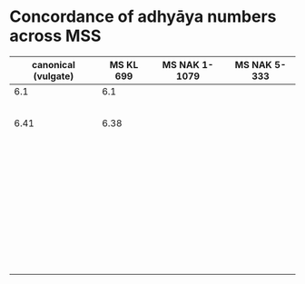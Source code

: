 # Concordance of adhyāya numbers across MSS

| canonical (vulgate) | MS KL 699 | MS NAK 1-1079 | MS NAK  5-333 |
| ------------------- | --------- | ------------- | ------------- |
| 6.1                 | 6.1       |               |               |
|                     |           |               |               |
|                     |           |               |               |
|                     |           |               |               |
|                     |           |               |               |
|                     |           |               |               |
| 6.41                | 6.38      |               |               |
|                     |           |               |               |
|                     |           |               |               |
|                     |           |               |               |
|                     |           |               |               |
|                     |           |               |               |
|                     |           |               |               |
|                     |           |               |               |
|                     |           |               |               |
|                     |           |               |               |
|                     |           |               |               |
|                     |           |               |               |
|                     |           |               |               |
|                     |           |               |               |
|                     |           |               |               |
|                     |           |               |               |
|                     |           |               |               |
|                     |           |               |               |
|                     |           |               |               |
|                     |           |               |               |
|                     |           |               |               |
|                     |           |               |               |
|                     |           |               |               |
|                     |           |               |               |
|                     |           |               |               |
|                     |           |               |               |
|                     |           |               |               |
|                     |           |               |               |
|                     |           |               |               |
|                     |           |               |               |
|                     |           |               |               |
|                     |           |               |               |
|                     |           |               |               |
|                     |           |               |               |
|                     |           |               |               |
|                     |           |               |               |
|                     |           |               |               |
|                     |           |               |               |
|                     |           |               |               |
|                     |           |               |               |
|                     |           |               |               |
|                     |           |               |               |
|                     |           |               |               |

